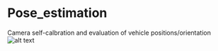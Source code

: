 # Pose_estimation
Camera self-calbration and evaluation of vehicle positions/orientation 
![alt text](/images/BEV.gif)
